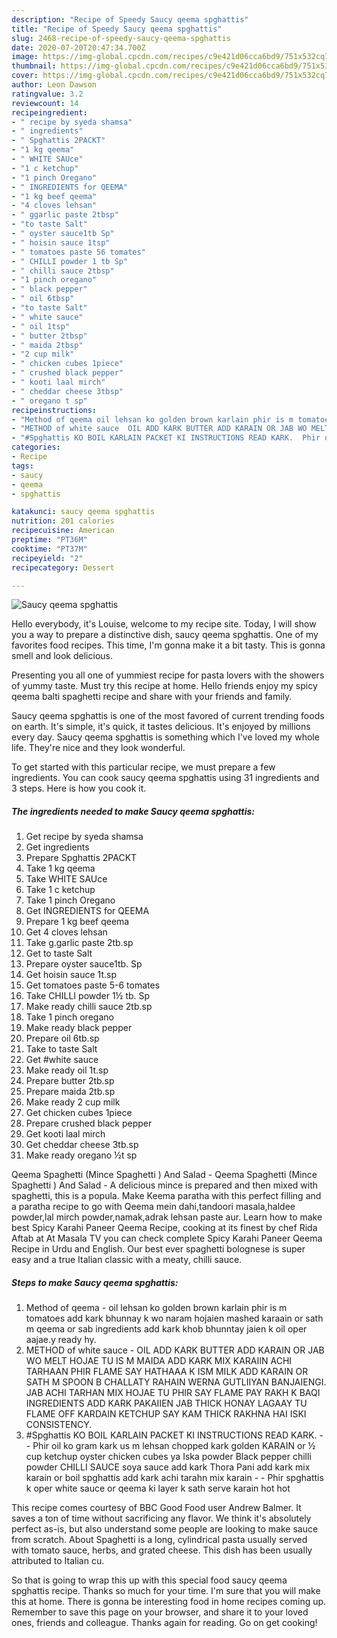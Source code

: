 ```yaml
---
description: "Recipe of Speedy Saucy qeema spghattis"
title: "Recipe of Speedy Saucy qeema spghattis"
slug: 2468-recipe-of-speedy-saucy-qeema-spghattis
date: 2020-07-20T20:47:34.700Z
image: https://img-global.cpcdn.com/recipes/c9e421d06cca6bd9/751x532cq70/saucy-qeema-spghattis-recipe-main-photo.jpg
thumbnail: https://img-global.cpcdn.com/recipes/c9e421d06cca6bd9/751x532cq70/saucy-qeema-spghattis-recipe-main-photo.jpg
cover: https://img-global.cpcdn.com/recipes/c9e421d06cca6bd9/751x532cq70/saucy-qeema-spghattis-recipe-main-photo.jpg
author: Leon Dawson
ratingvalue: 3.2
reviewcount: 14
recipeingredient:
- " recipe by syeda shamsa"
- " ingredients"
- " Spghattis 2PACKT"
- "1 kg qeema"
- " WHITE SAUce"
- "1 c ketchup"
- "1 pinch Oregano"
- " INGREDIENTS for QEEMA"
- "1 kg beef qeema"
- "4 cloves lehsan"
- " ggarlic paste 2tbsp"
- "to taste Salt"
- " oyster sauce1tb Sp"
- " hoisin sauce 1tsp"
- " tomatoes paste 56 tomates"
- " CHILLI powder 1 tb Sp"
- " chilli sauce 2tbsp"
- "1 pinch oregano"
- " black pepper"
- " oil 6tbsp"
- "to taste Salt"
- " white sauce"
- " oil 1tsp"
- " butter 2tbsp"
- " maida 2tbsp"
- "2 cup milk"
- " chicken cubes 1piece"
- " crushed black pepper"
- " kooti laal mirch"
- " cheddar cheese 3tbsp"
- " oregano t sp"
recipeinstructions:
- "Method of qeema oil lehsan ko golden brown karlain phir is m tomatoes add kark bhunnay k wo naram hojaien mashed karaain or sath m qeema or sab ingredients add kark khob bhunntay jaien k oil oper aajae.y ready hy."
- "METHOD of white sauce  OIL ADD KARK BUTTER ADD KARAIN OR JAB WO MELT HOJAE TU IS M MAIDA ADD KARK MIX KARAIIN ACHI TARHAAN PHIR FLAME SAY HATHAAA K ISM MILK ADD KARAIN OR SATH M SPOON B CHALLATY RAHAIN WERNA GUTLIIYAN BANJAIENGI. JAB ACHI TARHAN MIX HOJAE TU PHIR SAY FLAME PAY RAKH K BAQI INGREDIENTS ADD KARK PAKAIIEN JAB THICK HONAY LAGAAY TU FLAME OFF KARDAIN KETCHUP SAY KAM THICK RAKHNA HAI ISKI CONSISTENCY."
- "#Spghattis KO BOIL KARLAIN PACKET KI INSTRUCTIONS READ KARK.  Phir oil ko gram kark us m lehsan chopped kark golden KARAIN or ½ cup ketchup oyster chicken cubes ya Iska powder Black pepper chilli powder CHILLI SAUCE soya sauce add kark Thora Pani add kark mix karain or boil spghattis add kark achi tarahn mix karain   Phir spghattis k oper white sauce or qeema ki layer k sath serve karain hot hot"
categories:
- Recipe
tags:
- saucy
- qeema
- spghattis

katakunci: saucy qeema spghattis 
nutrition: 201 calories
recipecuisine: American
preptime: "PT36M"
cooktime: "PT37M"
recipeyield: "2"
recipecategory: Dessert

---
```



![Saucy qeema spghattis](https://img-global.cpcdn.com/recipes/c9e421d06cca6bd9/751x532cq70/saucy-qeema-spghattis-recipe-main-photo.jpg)

Hello everybody, it's Louise, welcome to my recipe site. Today, I will show you a way to prepare a distinctive dish, saucy qeema spghattis. One of my favorites food recipes. This time, I'm gonna make it a bit tasty. This is gonna smell and look delicious.

Presenting you all one of yummiest recipe for pasta lovers with the showers of yummy taste. Must try this recipe at home. Hello friends enjoy my spicy qeema balti spaghetti recipe and share with your friends and family.

Saucy qeema spghattis is one of the most favored of current trending foods on earth. It's simple, it's quick, it tastes delicious. It's enjoyed by millions every day. Saucy qeema spghattis is something which I've loved my whole life. They're nice and they look wonderful.


To get started with this particular recipe, we must prepare a few ingredients. You can cook saucy qeema spghattis using 31 ingredients and 3 steps. Here is how you cook it.

<!--inarticleads1-->

##### The ingredients needed to make Saucy qeema spghattis:

1. Get  recipe by syeda shamsa
1. Get  ingredients
1. Prepare  Spghattis 2PACKT
1. Take 1 kg qeema
1. Take  WHITE SAUce
1. Take 1 c ketchup
1. Take 1 pinch Oregano
1. Get  INGREDIENTS for QEEMA
1. Prepare 1 kg beef qeema
1. Get 4 cloves lehsan
1. Take  g.garlic paste 2tb.sp
1. Get to taste Salt
1. Prepare  oyster sauce1tb. Sp
1. Get  hoisin sauce 1t.sp
1. Get  tomatoes paste 5-6 tomates
1. Take  CHILLI powder 1½ tb. Sp
1. Make ready  chilli sauce 2tb.sp
1. Take 1 pinch oregano
1. Make ready  black pepper
1. Prepare  oil 6tb.sp
1. Take to taste Salt
1. Get  #white sauce
1. Make ready  oil 1t.sp
1. Prepare  butter 2tb.sp
1. Prepare  maida 2tb.sp
1. Make ready 2 cup milk
1. Get  chicken cubes 1piece
1. Prepare  crushed black pepper
1. Get  kooti laal mirch
1. Get  cheddar cheese 3tb.sp
1. Make ready  oregano ½t sp


Qeema Spaghetti (Mince Spaghetti ) And Salad - Qeema Spaghetti (Mince Spaghetti ) And Salad - A delicious mince is prepared and then mixed with spaghetti, this is a popula. Make Keema paratha with this perfect filling and a paratha recipe to go with Qeema mein dahi,tandoori masala,haldee powder,lal mirch powder,namak,adrak lehsan paste aur. Learn how to make best Spicy Karahi Paneer Qeema Recipe, cooking at its finest by chef Rida Aftab at At Masala TV you can check complete Spicy Karahi Paneer Qeema Recipe in Urdu and English. Our best ever spaghetti bolognese is super easy and a true Italian classic with a meaty, chilli sauce. 

<!--inarticleads2-->

##### Steps to make Saucy qeema spghattis:

1. Method of qeema - oil lehsan ko golden brown karlain phir is m tomatoes add kark bhunnay k wo naram hojaien mashed karaain or sath m qeema or sab ingredients add kark khob bhunntay jaien k oil oper aajae.y ready hy.
1. METHOD of white sauce  - OIL ADD KARK BUTTER ADD KARAIN OR JAB WO MELT HOJAE TU IS M MAIDA ADD KARK MIX KARAIIN ACHI TARHAAN PHIR FLAME SAY HATHAAA K ISM MILK ADD KARAIN OR SATH M SPOON B CHALLATY RAHAIN WERNA GUTLIIYAN BANJAIENGI. JAB ACHI TARHAN MIX HOJAE TU PHIR SAY FLAME PAY RAKH K BAQI INGREDIENTS ADD KARK PAKAIIEN JAB THICK HONAY LAGAAY TU FLAME OFF KARDAIN KETCHUP SAY KAM THICK RAKHNA HAI ISKI CONSISTENCY.
1. #Spghattis KO BOIL KARLAIN PACKET KI INSTRUCTIONS READ KARK. -  - Phir oil ko gram kark us m lehsan chopped kark golden KARAIN or ½ cup ketchup oyster chicken cubes ya Iska powder Black pepper chilli powder CHILLI SAUCE soya sauce add kark Thora Pani add kark mix karain or boil spghattis add kark achi tarahn mix karain  -  - Phir spghattis k oper white sauce or qeema ki layer k sath serve karain hot hot


This recipe comes courtesy of BBC Good Food user Andrew Balmer. It saves a ton of time without sacrificing any flavor. We think it&#39;s absolutely perfect as-is, but also understand some people are looking to make sauce from scratch. About Spaghetti is a long, cylindrical pasta usually served with tomato sauce, herbs, and grated cheese. This dish has been usually attributed to Italian cu. 

So that is going to wrap this up with this special food saucy qeema spghattis recipe. Thanks so much for your time. I'm sure that you will make this at home. There is gonna be interesting food in home recipes coming up. Remember to save this page on your browser, and share it to your loved ones, friends and colleague. Thanks again for reading. Go on get cooking!
